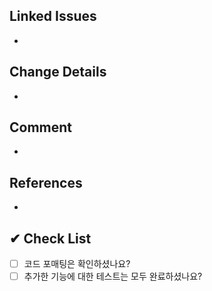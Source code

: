 <!--
✅ Resolve: #이슈번호 형태로 입력해 주세요.
ex) Resolve: #123
-->

## Linked Issues

-

<!-- ✅ 변경 사항을 자세히 알려주세요. -->

## Change Details

-

<!-- ✅ 추가로 전달할 내용이 있다면 적어주세요. -->

## Comment

-

<!-- ✅ 참고한 사이트가 있다면 공유해주세요. -->

## References

-

## ✔ Check List

- [ ] 코드 포매팅은 확인하셨나요?
- [ ] 추가한 기능에 대한 테스트는 모두 완료하셨나요?
